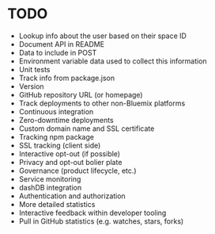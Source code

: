 # TODO

* Lookup info about the user based on their space ID
* Document API in README
 * Data to include in POST
 * Environment variable data used to collect this information
* Unit tests
* Track info from package.json
 * Version
 * GitHub repository URL (or homepage)
* Track deployments to other non-Bluemix platforms
* Continuous integration
* Zero-downtime deployments
* Custom domain name and SSL certificate
* Tracking npm package
* SSL tracking (client side)
* Interactive opt-out (if possible)
* Privacy and opt-out bolier plate
* Governance (product lifecycle, etc.)
* Service monitoring
* dashDB integration
* Authentication and authorization
* More detailed statistics
* Interactive feedback within developer tooling
* Pull in GitHub statistics (e.g. watches, stars, forks)
